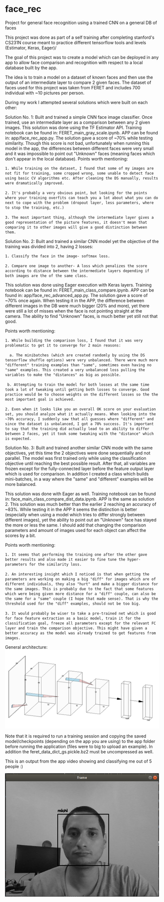 # face_rec
Project for general face recognition using a trained CNN on a general DB of faces

This project was done as part of a self training after completing stanford's CS231N course meant to practice different tensorflow tools and levels (Estimator, Keras, Eager)/

The goal of this project was to create a model which can be deployed in any app to allow face comparison and recognition with respect to a local database built by the app.

The idea is to train a model on a dataset of known faces and then use the output of an intermediate layer to compare 2 given faces.
The dataset of faces used for this project was taken from FERET and includes 700 individual with ~10 pictures per person.

During my work I attempted several solutions which were built on each other:

Solution No. 1:
  Built and trained a simple CNN face image classifier. Once trained, use an intermediate layer as a comparison between any 2 given images.
  This solution was done using the TF Estimator API.
  Training notebook can be found in: FERET_main_gray_scale.ipynb. APP can be found in: app/face_rec_app.py.
  The solution gave a score of ~70% while testing similarity.
  Though this score is not bad, unfortunately when running this model in the app, the differences between different faces were very small and it was impossible to point out "Unknown" faces (meaning faces which don't appear in the local database).
  Points worth mentioning:
    
    1. While training on the dataset, I found that some of my images are not fit for training, some cropped wrong, some unable to detect face using basic CV algorithms etc. After cleaning the DS manually, results were dramatically improved.
    
    2. It's probably a very obvious point, but looking for the points where your training overfits can teach you a lot about what you can do next to cope with the problem (dropout layer, less parameters, where to stop the training, etc.)
    
    3. The most important thing, although the intermediate layer gives a good representation of the picture features, it doesn't mean that comparing it to other images will give a good distinction between them.
  
Solution No. 2:
  Built and trained a similar CNN model yet the objective of the training was divided into 2, having 2 losses:
    
    1. Classify the face in the image- softmax loss.
    
    2. Compare one image to another- A loss which penalizes the score according to distance between the intermediate layers depending if both images are the of the same class.
    
  This solution was done using Eager execution with Keras layers.
  Training notebook can be found in: FERET_main_class_compare.ipynb. APP can be found in: app/face_rec_advanced_app.py.
  The solution gave a score of ~70% once again.
  When testing it in the APP, the difference between different images in the DB were much bigger (20% and more), yet there were still a lot of misses when the face is not pointing straight at the camera. The ability to find "Unknown" faces, is much better yet still not that good.
  
  Points worth mentioning:
  
    1. While building the comparison loss, I found that it was very problematic to get it to converge for 2 main reasons:
      
      a. The minibatches (which are created randomly by using the DS tensorflow shuffle options) were very unbalanced. There were much more "different" training examples than "same", sometimes even having no "same" examples. This created a very unbalanced loss pulling the variables to make the "distances" as big as possible.
      
     b. Attempting to train the model for both losses at the same time took a lot of tweaking until getting both losses to converge. Good practice would be to choose weights on the different losses so the the most important goal is achieved.
    
    2. Even when it looks like you an overall OK score on your evaluation set, you should analyze what it actually means. When looking into the ~70% accuracy, I suddenly saw that all guesses where "different" and since the dataset is unbalanced, I got a 70% success. It's important to say that the training did actually lead to an ability to differ between 2 faces, yet it took some tweaking with the "distance" which is expected.

Solution No. 3:
  Built and trained another similar CNN mode with the same objectives, yet this time the 2 objectives were done sequentially and not parallel. The model was first trained only while using the classification objective until reaching the best possible result. After that, all variables are frozen except for the fully-connected layer before the feature output layer which is used for comparison. In addition I created a class which builds mini-batches, in a way where the "same" and "different" examples will be more balanced.
  
  This solution was done with Eager as well.
  Training notebook can be found in: face_main_class_compare_dist_data.ipynb. APP is the same as solution 2.
  This solution was much better than the earlier 2 reaching an accuracy of ~83%.
  While testing it in the APP it seems the distinction is better (especially when using a model which tries to differ strongly between different images), yet the ability to point out an "Unknown" face has stayed the more or less the same. I should add that changing the comparison parameters and amount of images used for each object can affect the scores by a bit.
  
  Points worth mentioning:
  
    1. It seems that performing the training one after the other gave better results and also made it easier to fine tune the hyper-parameters for the similarity loss.
    
    2. An interesting insight which I noticed is that when getting the parameters are working on making a big "diff" for images which are of different individuals, they also "hurt" and make a bigger distance for the same images. This is probably due to the fact that some features which were being given more distance for a "diff" couple, can also be the same for a "same" couple (I hope that made sense). That is why the threshold used for the "diff" examples, should not be too big.
    
    3. It would probably be wiser to take a pre-trained net which is good for face feature extraction as a basic model, train it for the classification goal, freeze all parameters except for the relevant FC layer and train the comparison objective. This might have given a better accuracy as the model was already trained to get features from images.
    
General architecture:
![alt text](https://github.com/michaelfiman/face_rec/blob/master/face_rec_arch.PNG?raw=true)

Note that it is required to run a training session and copying the saved model/checkpoints (depending on the app you are using) to the app folder before running the application (files were to big to upload an example).
In addition the feret_data_dict_gs.pickle.bz2 must be uncompressed as well.

This is an output from the app video showing and classifying me out of 5 people :)

![alt text](https://github.com/michaelfiman/face_rec/blob/master/pic.PNG?raw=true)
